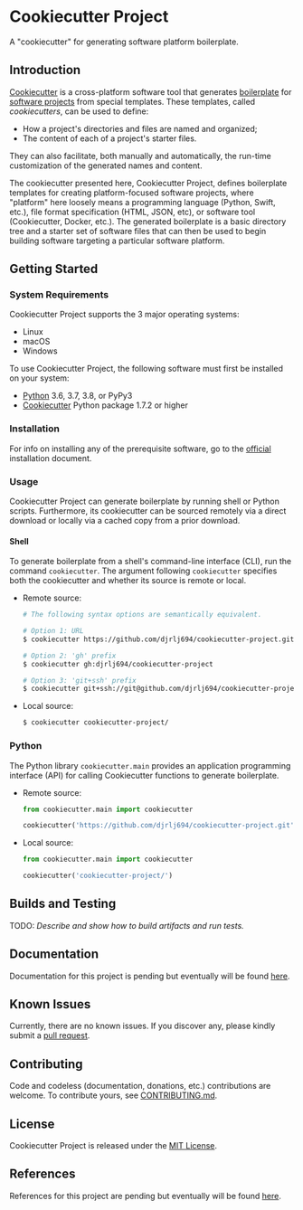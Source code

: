# Cookiecutter Project

A "cookiecutter" for generating software platform boilerplate.

## Introduction

[Cookiecutter](https://github.com/audreyr/cookiecutter) is a cross-platform software tool that generates [boilerplate](https://en.wikipedia.org/wiki/Boilerplate_code) for [software projects](https://en.wikipedia.org/wiki/Software_project_management) from special templates.  These templates, called *cookiecutters*, can be used to define:

* How a project's directories and files are named and organized;
* The content of each of a project's starter files.

They can also facilitate, both manually and automatically, the run-time customization of the generated names and content.

The cookiecutter presented here, Cookiecutter Project, defines boilerplate templates for creating platform-focused software projects, where "platform" here loosely means a programming language (Python, Swift, etc.), file format specification (HTML, JSON, etc), or software tool (Cookiecutter, Docker, etc.).  The generated boilerplate is a basic directory tree and a starter set of software files that can then be used to begin building software targeting a particular software platform.

## Getting Started

### System Requirements

Cookiecutter Project supports the 3 major operating systems:

* Linux
* macOS
* Windows

To use Cookiecutter Project, the following software must first be installed on your system:

* [Python](https://www.python.org/downloads/) 3.6, 3.7, 3.8, or PyPy3
* [Cookiecutter](https://github.com/audreyr/cookiecutter) Python package 1.7.2 or higher

### Installation

For info on installing any of the prerequisite software, go to the [official](https://cookiecutter.readthedocs.io/en/latest/installation.html) installation document.

### Usage

Cookiecutter Project can generate boilerplate by running shell or Python scripts.  Furthermore, its cookiecutter can be sourced remotely via a direct download or locally via a cached copy from a prior download.

#### Shell

To generate boilerplate from a shell's command-line interface (CLI), run the command `cookiecutter`.  The argument following `cookiecutter` specifies both the cookiecutter and whether its source is remote or local.

* Remote source:

    ```sh
    # The following syntax options are semantically equivalent.

    # Option 1: URL
    $ cookiecutter https://github.com/djrlj694/cookiecutter-project.git

    # Option 2: 'gh' prefix
    $ cookiecutter gh:djrlj694/cookiecutter-project

    # Option 3: 'git+ssh' prefix
    $ cookiecutter git+ssh://git@github.com/djrlj694/cookiecutter-project.git
    ```

* Local source:

    ```sh
    $ cookiecutter cookiecutter-project/
    ```

### Python

The Python library `cookiecutter.main` provides an application programming interface (API) for calling Cookiecutter functions to generate boilerplate.

* Remote source:

    ```python
    from cookiecutter.main import cookiecutter

    cookiecutter('https://github.com/djrlj694/cookiecutter-project.git')
    ```

* Local source:

    ```python
    from cookiecutter.main import cookiecutter

    cookiecutter('cookiecutter-project/')
    ```

## Builds and Testing

TODO: *Describe and show how to build artifacts and run tests.*

## Documentation

Documentation for this project is pending but eventually will be found [here](https://djrlj694.github.io/cookiecutter-project/).

## Known Issues

Currently, there are no known issues.  If you discover any, please kindly submit a [pull request](CONTRIBUTING.md).

## Contributing

Code and codeless (documentation, donations, etc.) contributions are welcome. To contribute yours, see [CONTRIBUTING.md](CONTRIBUTING.md).

## License

Cookiecutter Project is released under the [MIT License](LICENSE).

## References

References for this project are pending but eventually will be found [here](REFERENCES.md).

